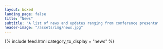 ```yaml
---
layout: boxed
landing_page: false
title: "News"
subtitle: "A list of news and updates ranging from conference presentations to courses and professional accomplishments"
header-image: "/assets/img/news.jpg"
---
```


{% include feed.html category_to_display = "news" %}
